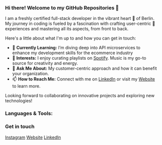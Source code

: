 ### Hi there! Welcome to my GitHub Repositories 👋

I am a freshly certified full-stack developer in the vibrant heart 🖤 of Berlin. 
My journey in coding is fueled by a fascination with crafting user-centric 🎯 experiences and mastering all its aspects, from front to back.


Here's a little about what I'm up to and how you can get in touch:

- 🌱 **Currently Learning:** I’m diving deep into API microservices to enhance my development skills for the ecommerce industry
- 🎵 **Interests:** I enjoy curating playlists on [Spotify](https://open.spotify.com/user/bobs83?si=4sCSnnxLTOiAlcchM4UwYg). Music is my go-to source for creativity and energy.
- 💬 **Ask Me About:** My customer-centric approach and how it can benefit your organization.
- 📫 **How to Reach Me:** Connect with me on [LinkedIn](https://www.linkedin.com/in/bobbyinberlin/) or visit my [Website](workwithbobby.today) to learn more.

Looking forward to collaborating on innovative projects and exploring new technologies!


### Languages & Tools:



### Get in touch 
[Instagram](https://www.instagram.com/bobby.inberlin/)
[Website](workwithbobby.today)
[LinkedIn](https://www.linkedin.com/in/bobbyinberlin/) 




<!--
**bobs83/bobs83** is a ✨ _special_ ✨ repository because its `README.md` (this file) appears on your GitHub profile.

Here are some ideas to get you started:

- 🔭 I’m currently working on ...
- 🌱 I’m currently learning ...
- 👯 I’m looking to collaborate on ...
- 🤔 I’m looking for help with ...
- 💬 Ask me about ...
- 📫 How to reach me: ...
- 😄 Pronouns: ...
- ⚡ Fun fact: ...
-->
